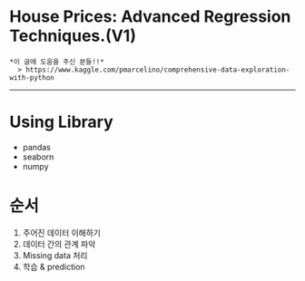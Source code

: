 House Prices: Advanced Regression Techniques.(V1)
============================================

	*이 글에 도움을 주신 분들!!*
	  > https://www.kaggle.com/pmarcelino/comprehensive-data-exploration-with-python


----------------------------------------------------------

# Using Library

- pandas
- seaborn
- numpy

# 순서

1. 주어진 데이터 이해하기
2. 데이터 간의 관계 파악
3. Missing data 처리
4. 학습 & prediction


